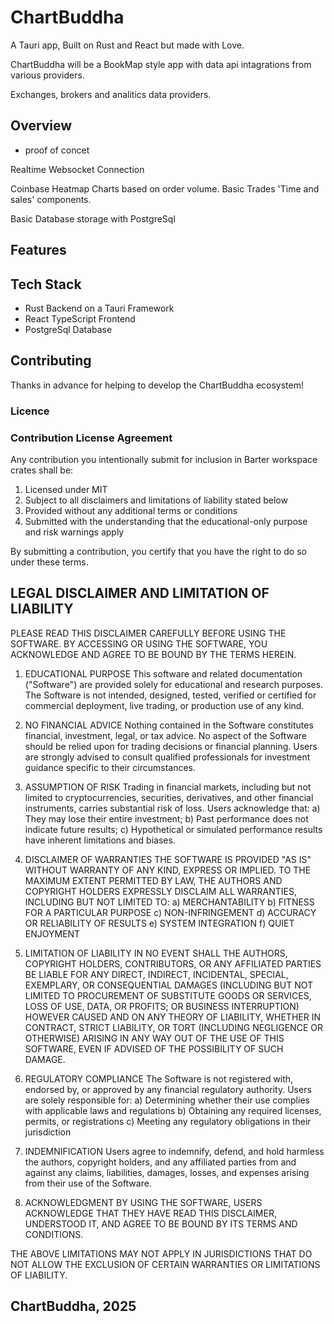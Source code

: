 # ChartBuddha

A Tauri app, Built on Rust and React but made with Love.

ChartBuddha will be a BookMap style app with data api intagrations from various providers.

Exchanges, brokers and analitics data providers.

## Overview

- proof of concet

Realtime Websocket Connection

Coinbase Heatmap Charts based on order volume. Basic Trades 'Time and sales' components.

Basic Database storage with PostgreSql

## Features

## Tech Stack

- Rust Backend on a Tauri Framework
- React TypeScript Frontend
- PostgreSql Database

## Contributing

Thanks in advance for helping to develop the ChartBuddha ecosystem!

### Licence

<!-- This project is licensed under the [MIT license]. -->

<!-- [MIT license]: https://github.com/barter-rs/barter-rs/blob/develop/LICENSE -->

### Contribution License Agreement

Any contribution you intentionally submit for inclusion in Barter workspace crates shall be:

1. Licensed under MIT
2. Subject to all disclaimers and limitations of liability stated below
3. Provided without any additional terms or conditions
4. Submitted with the understanding that the educational-only purpose and risk warnings apply

By submitting a contribution, you certify that you have the right to do so under these terms.

## LEGAL DISCLAIMER AND LIMITATION OF LIABILITY

PLEASE READ THIS DISCLAIMER CAREFULLY BEFORE USING THE SOFTWARE. BY ACCESSING OR USING THE SOFTWARE, YOU ACKNOWLEDGE AND AGREE TO BE BOUND BY THE TERMS HEREIN.

1. EDUCATIONAL PURPOSE This software and related documentation ("Software") are provided solely for educational and research purposes. The Software is not intended, designed, tested, verified or certified for commercial deployment, live trading, or production use of any kind.

2. NO FINANCIAL ADVICE Nothing contained in the Software constitutes financial, investment, legal, or tax advice. No aspect of the Software should be relied upon for trading decisions or financial planning. Users are strongly advised to consult qualified professionals for investment guidance specific to their circumstances.

3. ASSUMPTION OF RISK Trading in financial markets, including but not limited to cryptocurrencies, securities, derivatives, and other financial instruments, carries substantial risk of loss. Users acknowledge that: a) They may lose their entire investment; b) Past performance does not indicate future results; c) Hypothetical or simulated performance results have inherent limitations and biases.

4. DISCLAIMER OF WARRANTIES THE SOFTWARE IS PROVIDED "AS IS" WITHOUT WARRANTY OF ANY KIND, EXPRESS OR IMPLIED. TO THE MAXIMUM EXTENT PERMITTED BY LAW, THE AUTHORS AND COPYRIGHT HOLDERS EXPRESSLY DISCLAIM ALL WARRANTIES, INCLUDING BUT NOT LIMITED TO: a) MERCHANTABILITY b) FITNESS FOR A PARTICULAR PURPOSE c) NON-INFRINGEMENT d) ACCURACY OR RELIABILITY OF RESULTS e) SYSTEM INTEGRATION f) QUIET ENJOYMENT

5. LIMITATION OF LIABILITY IN NO EVENT SHALL THE AUTHORS, COPYRIGHT HOLDERS, CONTRIBUTORS, OR ANY AFFILIATED PARTIES BE LIABLE FOR ANY DIRECT, INDIRECT, INCIDENTAL, SPECIAL, EXEMPLARY, OR CONSEQUENTIAL DAMAGES (INCLUDING BUT NOT LIMITED TO PROCUREMENT OF SUBSTITUTE GOODS OR SERVICES, LOSS OF USE, DATA, OR PROFITS; OR BUSINESS INTERRUPTION) HOWEVER CAUSED AND ON ANY THEORY OF LIABILITY, WHETHER IN CONTRACT, STRICT LIABILITY, OR TORT (INCLUDING NEGLIGENCE OR OTHERWISE) ARISING IN ANY WAY OUT OF THE USE OF THIS SOFTWARE, EVEN IF ADVISED OF THE POSSIBILITY OF SUCH DAMAGE.

6. REGULATORY COMPLIANCE The Software is not registered with, endorsed by, or approved by any financial regulatory authority. Users are solely responsible for: a) Determining whether their use complies with applicable laws and regulations b) Obtaining any required licenses, permits, or registrations c) Meeting any regulatory obligations in their jurisdiction

7. INDEMNIFICATION Users agree to indemnify, defend, and hold harmless the authors, copyright holders, and any affiliated parties from and against any claims, liabilities, damages, losses, and expenses arising from their use of the Software.

8. ACKNOWLEDGMENT BY USING THE SOFTWARE, USERS ACKNOWLEDGE THAT THEY HAVE READ THIS DISCLAIMER, UNDERSTOOD IT, AND AGREE TO BE BOUND BY ITS TERMS AND CONDITIONS.

THE ABOVE LIMITATIONS MAY NOT APPLY IN JURISDICTIONS THAT DO NOT ALLOW THE EXCLUSION OF CERTAIN WARRANTIES OR LIMITATIONS OF LIABILITY.

## ChartBuddha, 2025
